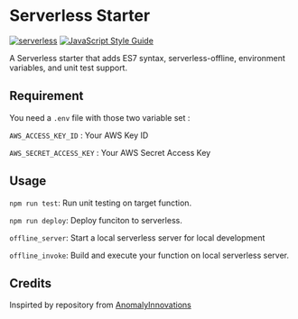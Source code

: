 # Serverless Starter
[![serverless](http://public.serverless.com/badges/v3.svg)](http://www.serverless.com) [![JavaScript Style Guide](https://img.shields.io/badge/code_style-standard-brightgreen.svg)](https://standardjs.com)

A Serverless starter that adds ES7 syntax, serverless-offline, environment variables, and unit test support.

## Requirement

You need a `.env` file with those two variable set :

`AWS_ACCESS_KEY_ID` : Your AWS Key ID

`AWS_SECRET_ACCESS_KEY` : Your AWS Secret Access Key

## Usage

`npm run test`: Run unit testing on target function.

`npm run deploy`: Deploy funciton to serverless.

`offline_server`: Start a local serverless server for local development

`offline_invoke`: Build and execute your function on local serverless server.

## Credits

Inspirted by repository from [AnomalyInnovations](https://github.com/AnomalyInnovations/serverless-nodejs-starter)
